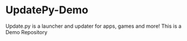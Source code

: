 # UpdatePy-Demo
Update.py is a launcher and updater for apps, games and more! This is a Demo Repository
